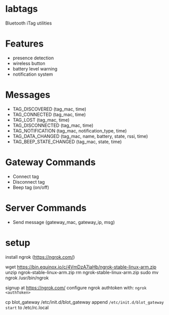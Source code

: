 # labtags
Bluetooth iTag utilities

# Features
- presence detection
- wireless button
- battery level warning
- notification system

# Messages
* TAG_DISCOVERED (tag_mac, time)
* TAG_CONNECTED (tag_mac, time)
* TAG_LOST (tag_mac, time)
* TAG_DISCONNECTED (tag_mac, time)
* TAG_NOTIFICATION (tag_mac, notification_type, time)
* TAG_DATA_CHANGED (tag_mac, name, battery, state, rssi, time)
* TAG_BEEP_STATE_CHANGED (tag_mac, state, time)

# Gateway Commands
* Connect tag
* Disconnect tag
* Beep tag (on/off)


# Server Commands
* Send message (gateway_mac, gateway_ip, msg)


# setup
install ngrok (https://ngrok.com/)

wget https://bin.equinox.io/c/4VmDzA7iaHb/ngrok-stable-linux-arm.zip
unzip ngrok-stable-linux-arm.zip
rm ngrok-stable-linux-arm.zip
sudo mv ngrok /usr/bin/ngrok

signup at https://ngrok.com/
configure ngrok authtoken with:
```ngrok <authToken>```

cp blot_gateway /etc/init.d/blot_gateway
append ```/etc/init.d/blot_gateway start``` to /etc/rc.local

